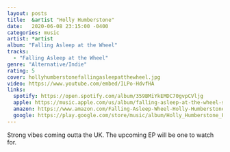```yaml
---
layout: posts
title:  &artist "Holly Humberstone"
date:   2020-06-08 23:15:00 -0400
categories: music
artist: *artist
album: "Falling Asleep at the Wheel"
tracks:
  - "Falling Asleep at the Wheel"
genre: "Alternative/Indie"
rating: 5
cover: hollyhumberstonefallingasleepatthewheel.jpg
video: https://www.youtube.com/embed/ILPo-HdvfHA
links:
  spotify: https://open.spotify.com/album/359BMiYkEMDC70gvpCVljg
  apple: https://music.apple.com/us/album/falling-asleep-at-the-wheel-single/1500487831
  amazon: https://www.amazon.com/Falling-Asleep-Wheel-Holly-Humberstone/dp/B0855MPB2Y
  google: https://play.google.com/store/music/album/Holly_Humberstone_Falling_Asleep_At_The_Wheel?id=Bfvgsavjhxkuotl6yccn77lcimu
---
```


Strong vibes coming outta the UK.  The upcoming EP will be one to watch for.
